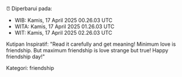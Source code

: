 ⏰ Diperbarui pada:
- WIB: Kamis, 17 April 2025 00.26.03 UTC
- WITA: Kamis, 17 April 2025 01.26.03 UTC
- WIT: Kamis, 17 April 2025 02.26.03 UTC

Kutipan Inspiratif:
"Read it carefully and get meaning! Minimum love is friendship. But maximum friendship is love strange but true! Happy friendship day!"


Kategori: friendship

